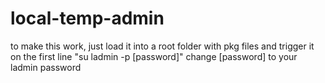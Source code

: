 # local-temp-admin

to make this work, just load it into a root folder with pkg files and trigger it
on the first line "su ladmin -p [password]" change [password] to your ladmin password